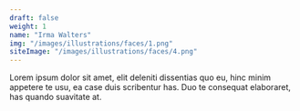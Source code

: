 ```yaml
---
draft: false
weight: 1
name: "Irma Walters"
img: "/images/illustrations/faces/1.png"
siteImage: "/images/illustrations/faces/4.png"
---
```


Lorem ipsum dolor sit amet, elit deleniti dissentias quo eu, hinc minim appetere te usu, ea case duis scribentur has. Duo te consequat elaboraret, has quando suavitate at.
